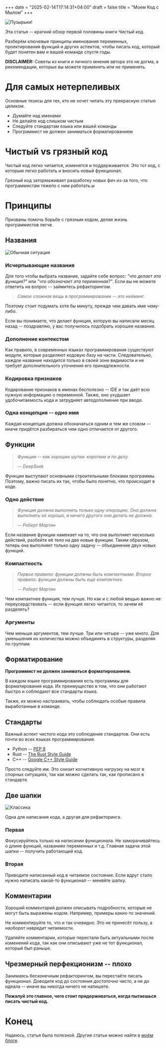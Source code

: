 +++
date = "2025-02-14T17:14:31+04:00"
draft = false
title = "Моем Код с Мылом"
+++

![Пузырьки!](/me/CleanCodeCover.png)

Эта статья -- краткий обзор первой половины книги _Чистый код_.

Разберём ключевые принципы именования переменных, проектирования функций и других аспектов, чтобы писать код, который будет понятен вам и вашей команде спустя годы.

**DISCLAIMER:** Советы из книги и личного мнения автора это не догма, а рекомендации, которые вы можете применять или не применять.

# Для самых нетерпеливых

Основные тезисы для тех, кто не хочет читать эту прекрасную статью целиком.

- Думайте над именами
- Не делайте код слишком чистым
- Следуйте стандартам языка или вашей команды
- Программист не должен заниматься форматированием

# Чистый vs грязный код

Чистый код легко читается, изменятся и поддерживается. Это тот код, с которым легко работать и вносить новый функционал.

Грязный код затормаживает разработку новых фич из-за того, что программистам тяжело с ним работать.ы

# Принципы

Призваны помочь борьбе с грязным кодом, делая жизнь программистов легче.

## Названия

![Обычная ситуация](/me/NamingMeme.png)

### Исчерпывающие названия

Для того чтобы выбрать название, задайте себе вопрос: _"что делает эта функция?"_ или _"что обозначает эта переменная?"_. Если вы не можете ответить на вопрос -- займитесь рефакторингом.

> _Самое сложная вещь в программировании -- это нейминг._

Поэтому стоит подумать хотя бы минуту, прежде чем давать имя чему-либо.

Если вы понимаете, что делает функция, которую вы написали месяц назад -- поздравляю, у вас получилось подобрать хорошее название.

### Дополнение контекстом

Как правило, в современных языках программирования существуют модули, которые разделяют кодовую базу на части. Следовательно, каждое название находится только в своей зоне видимости и не требует дополнительного уточнения его принадлежности.

### Кодировка признаков

Кодирование признаков в именах бесполезно -- IDE и так даёт всю нужную информацию о переменной. Также, оно ухудшает удобочитаемость кода и затрудняет автодополнение при вводе.

### Одна концепция -- одно имя

Каждая концепция должна обозначаться одним и тем же словом -- иначе придётся разбираться чем одно отличается от другого.

## Функции

> _Функции -- как хорошие шутки: короткие и по делу._
>
> _-- DeepSeek_

Функции выступают основными строительными блоками программы. Поэтому, важно писать их так, чтобы было понятно, что происходит в коде.

### Одно действие

> _Функция должна выполнять только одну операцию. Она должна выполнять её хорошо, и ничего другого она делать не должна._
>
> _-- Роберт Мартин_

Если название функции намекает на то, что она выполняет несколько действий, разбейте её тело на две новые функции. Таким образом, теперь она выполняет только одну задачу -- объединение двух новых функций.

### Компактность

> _Первое правило: функции должны быть компактными. Второе правило: функции должны быть еще компактнее._
>
> _-- Роберт Мартин_

Чем компактнее функция, тем лучше. Но как и с любой вещью важно не переусердствовать -- если функция легко читается, то зачем её разделять?

### Аргументы

Чем меньше аргументов, тем лучше. Три или четыре -- уже много. Для уменьшения их количества можно объединять в структуры, разделяя по группам.

## Форматирование

**Программист не должен заниматься форматированием.**

В каждом языке программирования есть программы для форматирования кода. Их преимущество в том, что они работают быстро и соблюдают все стандарты языка.

Также, их можно настраивать, чтобы соблюдать особые правила выработанные в команде.

## Стандарты

Важный аспект чистого кода это соблюдение стандартов. Они есть почти во всех языках программирования.

- Python -- [PEP 8](https://peps.python.org/pep-0008/)
- Rust -- [The Rust Style Guide](https://doc.rust-lang.org/stable/style-guide/)
- C++ -- [Google C++ Style Guide](https://google.github.io/styleguide/cppguide.html)

Просто следуйте им. Это снизит когнитивную нагрузку на мозг в спорных ситуациях, так как можно сделать так, как прописано в стандарте.

## Две шапки

![Классика](/me/TwoMeme.png)

Одна для написания кода, а другая для рефакторинга.

### Первая

Фокусируйтесь только на написании функционала. Не заморачивайтесь о длине функций, названиях переменных и т.д. Главная задача этой шапки -- получить работающий код.

### Вторая

Приводите написанный код в читаемое состояние. Если вдруг стало нужно написать какой-то функционал -- меняйте шапку.

## Комментарии

Хороший комментарий должен описывать подробности, которые не могут быть выражены кодом. Например, примеры каких-то значений.

Не комментируйте то, что и так очевидно. Это не принесёт пользу, а наоборот навредит читаемости.

Удаляйте комментарии, которые перестали быть актуальными после изменений кода, так как они описывают уже не тот функционал, который был раньше.

## Чрезмерный перфекционизм -- плохо

Занимаясь бесконечным рефакторингом, вы перестаёте писать функционал. Доводите код до состояния _достаточно чисто_, а не до идеала -- иначе вы никогда ничего не напишете. 

**Пожалуй это главное, чего стоит придерживаться, когда пытаешься писать чистый код.**

# Конец

Надеюсь, статья была полезной. Другие статьи можно найти в [моём блоге](https://t.me/thegblog).
